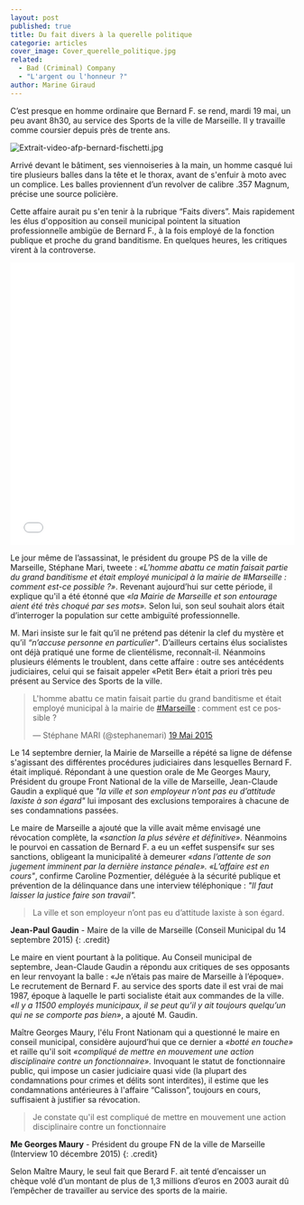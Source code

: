 ```yaml
---
layout: post
published: true
title: Du fait divers à la querelle politique
categorie: articles
cover_image: Cover_querelle_politique.jpg
related: 
  - Bad (Criminal) Company
  - "L'argent ou l'honneur ?"
author: Marine Giraud
---
```






C’est presque en homme ordinaire que Bernard F. se rend, mardi 19 mai, un peu avant 8h30, au service des Sports de la ville de Marseille. Il y travaille comme coursier depuis près de trente ans. 

![Extrait-video-afp-bernard-fischetti.jpg]({{site.baseurl}}/_posts/Extrait-video-afp-bernard-fischetti.jpg)


Arrivé devant le bâtiment, ses viennoiseries à la main, un homme casqué lui tire plusieurs balles dans la tête et le thorax, avant de s'enfuir à moto avec un complice. Les balles proviennent d’un revolver de calibre .357 Magnum, précise une source policière.

Cette affaire aurait pu s'en tenir à la rubrique “Faits divers”. Mais rapidement  les élus d'opposition au conseil municipal pointent la situation professionnelle ambigüe de Bernard F., à la fois employé de la fonction publique et proche du grand banditisme. En quelques heures, les critiques virent à la controverse.  

<iframe src='//cdn.knightlab.com/libs/timeline3/latest/embed/index.html?source=1Mr7AF3dgapAmR4p1IXXCQAnSB1xJeaQqcRBQak5Oabo&font=OpenSans-GentiumBook&lang=fr&timenav_position=top&initial_zoom=2&height=500' width='100%' height='500' frameborder='0'></iframe>

Le jour même de l’assassinat, le président du groupe PS de la ville de Marseille, Stéphane Mari, tweete : _«L'homme abattu ce matin faisait partie du grand banditisme et était employé municipal à la mairie de #Marseille : comment est-ce possible ?»_. Revenant aujourd’hui sur cette période, il explique qu'il a été étonné que _«la Mairie de Marseille et son entourage aient été très choqué par ses mots»._ Selon lui, son seul souhait alors était d’interroger la population sur cette ambiguïté professionnelle.

M. Mari insiste sur le fait qu’il ne prétend pas détenir la clef du mystère et qu’il _“n’accuse personne en particulier"_. D’ailleurs certains élus socialistes ont déjà pratiqué une forme de clientélisme, reconnaît-il. Néanmoins plusieurs éléments le troublent, dans cette affaire : outre ses antécédents judiciaires, celui qui se faisait appeler «Petit Ber» était a priori très peu présent au Service des Sports de la ville.
 
<blockquote class="twitter-tweet" lang="fr"><p lang="fr" dir="ltr">L&#39;homme abattu ce matin faisait partie du grand banditisme et était employé municipal à la mairie de <a href="https://twitter.com/hashtag/Marseille?src=hash">#Marseille</a> : comment est ce possible ?</p>&mdash; Stéphane MARI (@stephanemari) <a href="https://twitter.com/stephanemari/status/600778867926765568">19 Mai 2015</a></blockquote>
<script async src="//platform.twitter.com/widgets.js" charset="utf-8"></script>
 
Le 14 septembre dernier, la Mairie de Marseille a répété sa ligne de défense s'agissant des différentes procédures judiciaires dans lesquelles Bernard F. était impliqué. Répondant à une question orale de Me Georges Maury, Président du groupe Front National de la ville de Marseille, Jean-Claude Gaudin a expliqué que _"la ville et son employeur n’ont pas eu d’attitude laxiste à son égard"_ lui imposant des exclusions temporaires à chacune de ses condamnations passées. 

Le maire de Marseille a ajouté que la ville avait même envisagé une révocation complète, la _«sanction la plus sévère et définitive»._ Néanmoins le pourvoi en cassation de Bernard F. a eu un «effet suspensif« sur ses sanctions, obligeant la municipalité à demeurer _«dans l’attente de son jugement imminent par la dernière instance pénale»._ _«L’affaire est en cours"_, confirme Caroline Pozmentier, déléguée à la sécurité publique et prévention de la délinquance dans une interview téléphonique : _"Il faut laisser la justice faire son travail"._

> La ville et son employeur n’ont pas eu d’attitude laxiste à son égard.

**Jean-Paul Gaudin** - Maire de la ville de Marseille (Conseil Municipal du 14 septembre 2015)
{: .credit}

Le maire en vient pourtant à la politique. Au Conseil municipal de septembre, Jean-Claude Gaudin a répondu aux critiques de ses opposants en leur renvoyant la balle :  «Je n’étais pas maire de Marseille à l’époque». Le recrutement de Bernard F. au service des sports date il est vrai de mai 1987, époque à laquelle le parti socialiste était aux commandes de la ville. _«Il y a 11500 employés municipaux, il se peut qu’il y ait toujours quelqu’un qui ne se comporte pas bien»_, a ajouté M. Gaudin.
 
Maître Georges Maury, l'élu Front Nationam qui a questionné le maire en conseil municipal, considère aujourd’hui que ce dernier a _«botté en touche»_ et raille qu'il soit _«compliqué de mettre en mouvement une action disciplinaire contre un fonctionnaire»._ Invoquant le statut de fonctionnaire public, qui impose un casier judiciaire quasi vide (la plupart des condamnations pour crimes et délits sont interdites), il estime que les condamnations antérieures à l'affaire “Calisson”, toujours en cours, suffisaient à justifier sa révocation. 

> Je constate qu'il est compliqué de mettre en mouvement une action disciplinaire contre un fonctionnaire

**Me Georges Maury** - Président du groupe FN de la ville de Marseille (Interview 10 décembre 2015)
{: .credit}

Selon Maître Maury, le seul fait que Berard F. ait tenté d’encaisser un chèque volé d’un montant de plus de 1,3 millions d’euros en 2003 aurait dû l’empêcher de travailler au service des sports de la mairie.
